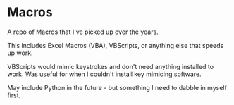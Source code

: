 # Macros
A repo of Macros that I've picked up over the years.

This includes Excel Macros (VBA), VBScripts, or anything else that speeds up work.

VBScripts would mimic keystrokes and don't need anything installed to work. Was useful for when I couldn't install key mimicing software.

May include Python in the future - but something I need to dabble in myself first.
